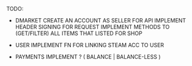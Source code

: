 TODO:

- DMARKET
  CREATE AN ACCOUNT AS SELLER FOR API
  IMPLEMENT HEADER SIGNING FOR REQUEST
  IMPLEMENT METHODS TO (GET/FILTER) ALL ITEMS THAT LISTED FOR SHOP

- USER
  IMPLEMENT FN FOR LINKING STEAM ACC TO USER

- PAYMENTS
  IMPLEMENT ?
(
  BALANCE
  |
  BALANCE-LESS
)
